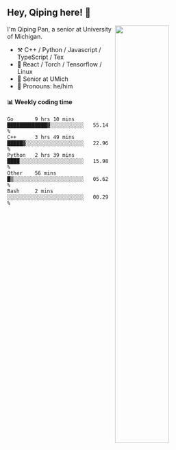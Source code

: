 

## Hey, Qiping here! :wave:

[<img align="right" width="50%" src="https://github-readme-stats.vercel.app/api?username=ppppqp&theme=dark&show_icons=true">](https://metrics.lecoq.io/ppppqp?template=classic)


I'm Qiping Pan, a senior at University of Michigan.

-   :hammer_and_pick: C++ / Python / Javascript / TypeScript / Tex
-   :pencil: React / Torch / Tensorflow / Linux 
-   :seedling: Senior at UMich
-   :man: Pronouns: he/him



#### :bar_chart: Weekly coding time

<!--START_SECTION:waka-->
```text
Go       9 hrs 10 mins   █████████████▓░░░░░░░░░░░   55.14 % 
C++      3 hrs 49 mins   █████▓░░░░░░░░░░░░░░░░░░░   22.96 % 
Python   2 hrs 39 mins   ████░░░░░░░░░░░░░░░░░░░░░   15.98 % 
Other    56 mins         █▒░░░░░░░░░░░░░░░░░░░░░░░   05.62 % 
Bash     2 mins          ░░░░░░░░░░░░░░░░░░░░░░░░░   00.29 % 
```
<!--END_SECTION:waka-->
